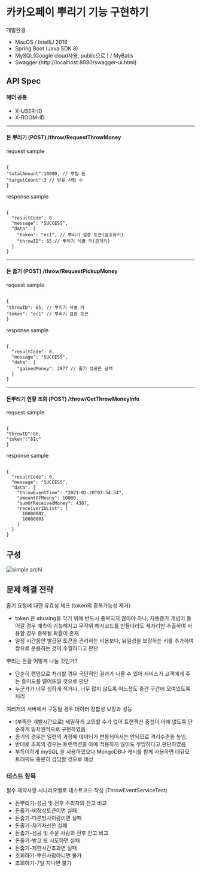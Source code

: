 # 카카오페이 뿌리기 기능 구현하기

개발환경

- MacOS / IntelliJ 2018
- Spring Boot (Java SDK 8)
- MySQL(Google cloud사용, public으로 ) / MyBatis
- Swagger (http://localhost:8080/swagger-ui.html)

## API Spec
#### 헤더 공통
- X-USER-ID
- X-ROOM-ID
- - -
  
#### 돈 뿌리기 (POST) /throw/RequestThrowMoney
request sample
<pre><code>
{
"totalAmount":10000, // 뿌릴 돈
"targetCount":3 // 받을 사람 수
}
</code></pre>
response sample
<pre><code>
{
  "resultCode": 0,
  "message": "SUCCESS",
  "data": {
    "token": "ec1", // 뿌리기 검증 토큰(암호화키)
    "throwID": 65 // 뿌리기 식별 키(공개키)
  }
}
</code></pre>
- - -
#### 돈 줍기 (POST) /throw/RequestPickupMoney
request sample
<pre><code>
{
"throwID": 65, // 뿌리기 식별 키
"token": "ec1" // 뿌리기 검증 토큰
}
</code></pre>
response sample
<pre><code>
{
  "resultCode": 0,
  "message": "SUCCESS",
  "data": {
    "gainedMoney": 2877 // 줍기 성공한 금액
  }
}
</code></pre>
- - -
#### 돈뿌리기 현황 조회 (POST) /throw/GetThrowMoneyInfo
request sample
<pre><code>
{
"throwID":66,
"token":"81c"
}
</code></pre>
response sample
<pre><code>
{
  "resultCode": 0,
  "message": "SUCCESS",
  "data": {
    "throwEventTime": "2021-02-20T07:54:54",
    "amountOfMoeny": 10000,
    "sumOfReceivedMoney": 4307,
    "receiverIDList": [
      10000002,
      10000003
    ]
  }
}
</code></pre>

## 구성
![simple archi](https://user-images.githubusercontent.com/18466360/108577297-e1ab7980-7363-11eb-89e6-e1decfab42c2.png)


## 문제 해결 전략
줍기 요청에 대한 유효성 체크 (token의 중복가능성 제거)
- token 은 abusing을 막기 위해 반드시 중복되지 않아야 하나, 자동증가 개념이 들어갈 경우 예측이 가능해지고 무작위 해시코드를 만들더라도 세자리만 추출하여 사용할 경우 중복될 확률이 존재
- 일정 시간동안 발급된 토큰을 관리하는 비용보다, 유일성을 보장하는 키를 추가하여 쌍으로 운용하는 것이 수월하다고 판단

뿌리는 돈을 어떻게 나눌 것인가?
- 단순히 랜덤으로 처리할 경우 극단적인 결과가 나올 수 있어 서비스가 고객에게 주는 흥미도를 떨어뜨릴 것으로 판단
- 누군가가 너무 심하게 적거나, 너무 많지 않도록 어느정도 중간 구간에 모여있도록 처리

여러개의 서버에서 구동될 경우 데이터 정합성 보장과 성능
- (부족한 개발시간으로) 세밀하게 고민할 수가 없어 트랜잭션 중첩이 아예 없도록 단순하게 일차원적으로 구현하였음
- 줍기의 경우는 일련의 과정에 데이터가 변동되어서는 안되므로 격리수준을 높임.
- 반대로 조회의 경우는 트랜잭션을 아예 적용하지 않아도 무방하다고 판단하였음
- 부득이하게 mySQL 을 사용하였으나 MongoDB나 캐시를 함께 사용하면 대규모 트래픽도 충분히 감당할 것으로 예상

### 테스트 항목
필수 제약사항 시나리오별로 테스트코드 작성 (ThrowEventServiceTest)
- 돈뿌리기-성공 및 전후 주최자의 잔고 비교
- 돈줍기-비정상토큰이면 실패
- 돈줍기-다른방사이람이면 실패
- 돈줍기-자기자신은 실패
- 돈줍기-성공 및 주운 사람의 전후 잔고 비교
- 돈줍기-받고 또 시도하면 실패
- 돈줍기-제한시간초과면 실패
- 조회하기-뿌린사람아니면 불가
- 조회하기-7일 지나면 불가
